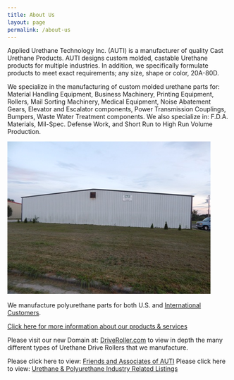 ```yaml
---
title: About Us
layout: page
permalink: /about-us
---
```


Applied Urethane Technology Inc. (AUTI) is a manufacturer of quality Cast Urethane Products. AUTI designs custom molded, castable Urethane products for multiple industries. In addition, we specifically formulate products to meet exact requirements; any size, shape or color, 20A-80D.

We specialize in the manufacturing of custom molded urethane parts for: Material Handling Equipment, Business Machinery, Printing Equipment, Rollers, Mail Sorting Machinery, Medical Equipment, Noise Abatement Gears, Elevator and Escalator components, Power Transmission Couplings, Bumpers, Waste Water Treatment components. We also specialize in: F.D.A. Materials, Mil-Spec. Defense Work, and Short Run to High Run Volume Production.

<img src="img/building.jpg" alt="Applied Urethane Technology, Inc. - Ozark, Missouri-USA" title="Applied Urethane Technology, Inc. - Ozark, Missouri-USA" class="img-fluid">

We manufacture polyurethane parts for both U.S. and [International Customers](international).

[Click here for more information about our products & services](products-and-services)

Please visit our new Domain at: [DriveRoller.com](urethane-drive-rollers) to view in depth the many different types of Urethane Drive Rollers that we manufacture.

Please click here to view: [Friends and Associates of AUTI](friends-and-associates) Please click here to view: [Urethane & Polyurethane Industry Related Listings](urethane-industry-links)